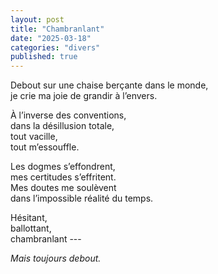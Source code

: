 ```yaml
---
layout: post
title: "Chambranlant"
date: "2025-03-18"
categories: "divers"
published: true
---
```


Debout sur une chaise berçante dans le monde,  
je crie ma joie de grandir à l’envers.  

À l’inverse des conventions,  
dans la désillusion totale,  
tout vacille,  
tout m’essouffle.  

Les dogmes s’effondrent,  
mes certitudes s’effritent.  
Mes doutes me soulèvent  
dans l’impossible réalité du temps.  

Hésitant,  
ballottant,  
chambranlant ---  

*Mais toujours debout.*

